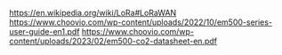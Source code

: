 https://en.wikipedia.org/wiki/LoRa#LoRaWAN
https://www.choovio.com/wp-content/uploads/2022/10/em500-series-user-guide-en1.pdf
https://www.choovio.com/wp-content/uploads/2023/02/em500-co2-datasheet-en.pdf
